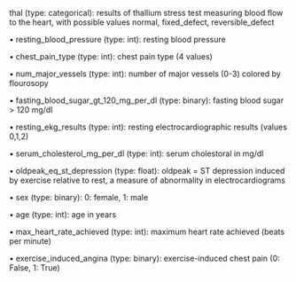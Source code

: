  thal (type: categorical): results of thallium stress test measuring blood flow to the heart, with possible values normal, fixed_defect, reversible_defect

• resting_blood_pressure (type: int): resting blood pressure

• chest_pain_type (type: int): chest pain type (4 values)

• num_major_vessels (type: int): number of major vessels (0-3) colored by flourosopy

• fasting_blood_sugar_gt_120_mg_per_dl (type: binary): fasting blood sugar > 120 mg/dl

• resting_ekg_results (type: int): resting electrocardiographic results (values 0,1,2)

• serum_cholesterol_mg_per_dl (type: int): serum cholestoral in mg/dl

• oldpeak_eq_st_depression (type: float): oldpeak = ST depression induced by exercise relative to rest, a measure of abnormality in electrocardiograms

• sex (type: binary): 0: female, 1: male

• age (type: int): age in years

• max_heart_rate_achieved (type: int): maximum heart rate achieved (beats per minute)

• exercise_induced_angina (type: binary): exercise-induced chest pain (0: False, 1: True)

